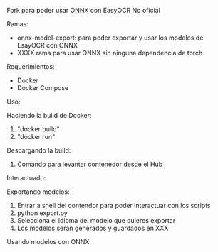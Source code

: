 Fork para poder usar ONNX con EasyOCR
No oficial

Ramas:
- onnx-model-export: para poder exportar y usar los modelos de EsayOCR con ONNX
- XXXX rama para usar ONNX sin ninguna dependencia de torch

Requerimientos:
- Docker
- Docker Compose

Uso:

Haciendo la build de Docker:

1. "docker build"
2. "docker run"

Descargando la build:

1. Comando para levantar contenedor desde el Hub

Interactuado:

Exportando modelos:
1. Entrar a shell del contendor para poder interactuar con los scripts
2. python export.py
3. Selecciona el idioma del modelo que quieres exportar
4. Los modelos seran generados y guardados en XXX

Usando modelos con ONNX:

